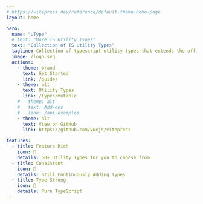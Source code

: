 ```yaml
---
# https://vitepress.dev/reference/default-theme-home-page
layout: home

hero:
  name: "UType"
  # text: "More TS Utility Types"
  text: "Collection of TS Utility Types"
  tagline: Collection of typescript utility types that extends the official utility types.
  image: /logo.svg
  actions:
    - theme: brand
      text: Get Started
      link: /guide/
    - theme: alt
      text: Utility Types
      link: /types/mutable
    # - theme: alt
    #   text: Add-ons
    #   link: /api-examples
    - theme: alt
      text: View on GitHub
      link: https://github.com/vuejs/vitepress

features:
  - title: Feature Rich
    icon: 🚀
    details: 50+ Utility Types for you to choose from
  - title: Consistent
    icon: 🔋
    details: Still Continuously Adding Types 
  - title: Type Strong
    icon: 💪
    details: Pure TypeScript
---
```


